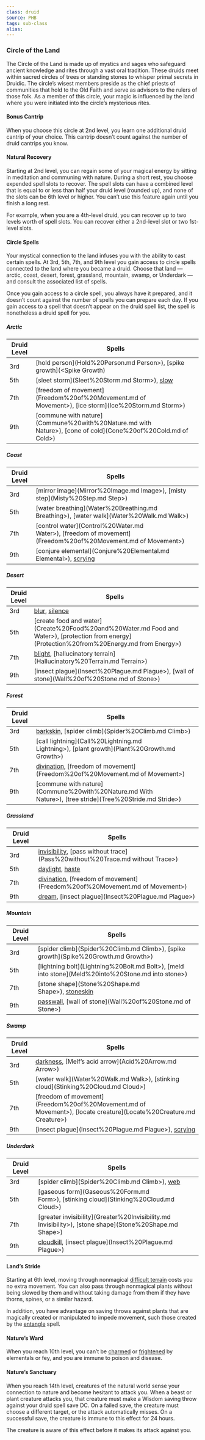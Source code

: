 ```yaml
---
class: druid
source: PHB
tags: sub-class
alias:
---
```

### Circle of the Land

The Circle of the Land is made up of mystics and sages who safeguard ancient knowledge and rites through a vast oral tradition. These druids meet within sacred circles of trees or standing stones to whisper primal secrets in Druidic. The circle’s wisest members preside as the chief priests of communities that hold to the Old Faith and serve as advisors to the rulers of those folk. As a member of this circle, your magic is influenced by the land where you were initiated into the circle’s mysterious rites.

#### Bonus Cantrip

When you choose this circle at 2nd level, you learn one additional druid cantrip of your choice. This cantrip doesn’t count against the number of druid cantrips you know.

#### Natural Recovery

Starting at 2nd level, you can regain some of your magical energy by sitting in meditation and communing with nature. During a short rest, you choose expended spell slots to recover. The spell slots can have a combined level that is equal to or less than half your druid level (rounded up), and none of the slots can be 6th level or higher. You can’t use this feature again until you finish a long rest.

For example, when you are a 4th-level druid, you can recover up to two levels worth of spell slots. You can recover either a 2nd-level slot or two 1st-level slots.

#### Circle Spells

Your mystical connection to the land infuses you with the ability to cast certain spells. At 3rd, 5th, 7th, and 9th level you gain access to circle spells connected to the land where you became a druid. Choose that land — arctic, coast, desert, forest, grassland, mountain, swamp, or Underdark — and consult the associated list of spells.

Once you gain access to a circle spell, you always have it prepared, and it doesn’t count against the number of spells you can prepare each day. If you gain access to a spell that doesn’t appear on the druid spell list, the spell is nonetheless a druid spell for you.

##### Arctic
|Druid Level|Spells|
|---|---|
|3rd|[hold person](Hold%20Person.md Person>), [spike growth](<Spike Growth)|
|5th|[sleet storm](Sleet%20Storm.md Storm>), [slow](Slow.md)|
|7th|[freedom of movement](Freedom%20of%20Movement.md of Movement>), [ice storm](Ice%20Storm.md Storm>)|
|9th|[commune with nature](Commune%20with%20Nature.md with Nature>), [cone of cold](Cone%20of%20Cold.md of Cold>)|

##### Coast
|Druid Level|Spells|
|---|---|
|3rd|[mirror image](Mirror%20Image.md Image>), [misty step](Misty%20Step.md Step>)|
|5th|[water breathing](Water%20Breathing.md Breathing>), [water walk](Water%20Walk.md Walk>)|
|7th|[control water](Control%20Water.md Water>), [freedom of movement](Freedom%20of%20Movement.md of Movement>)|
|9th|[conjure elemental](Conjure%20Elemental.md Elemental>), [scrying](Scrying.md)|

##### Desert
|Druid Level|Spells|
|---|---|
|3rd|[blur](Blur.md), [silence](Silence.md)|
|5th|[create food and water](Create%20Food%20and%20Water.md Food and Water>), [protection from energy](Protection%20from%20Energy.md from Energy>)|
|7th|[blight](Blight.md), [hallucinatory terrain](Hallucinatory%20Terrain.md Terrain>)|
|9th|[insect plague](Insect%20Plague.md Plague>), [wall of stone](Wall%20of%20Stone.md of Stone>)|

##### Forest
|Druid Level|Spells|
|---|---|
|3rd|[barkskin](Barkskin.md), [spider climb](Spider%20Climb.md Climb>)|
|5th|[call lightning](Call%20Lightning.md Lightning>), [plant growth](Plant%20Growth.md Growth>)|
|7th|[divination](Divination.md), [freedom of movement](Freedom%20of%20Movement.md of Movement>)|
|9th|[commune with nature](Commune%20with%20Nature.md With Nature>), [tree stride](Tree%20Stride.md Stride>)|

##### Grassland
|Druid Level|Spells|
|---|---|
|3rd|[invisibility](Invisibility.md), [pass without trace](Pass%20without%20Trace.md without Trace>)|
|5th|[daylight](Daylight.md), [haste](Haste.md)|
|7th|[divination](Divination.md), [freedom of movement](Freedom%20of%20Movement.md of Movement>)|
|9th|[dream](Dream.md), [insect plague](Insect%20Plague.md Plague>)|

##### Mountain
|Druid Level|Spells|
|---|---|
|3rd|[spider climb](Spider%20Climb.md Climb>), [spike growth](Spike%20Growth.md Growth>)|
|5th|[lightning bolt](Lightning%20Bolt.md Bolt>), [meld into stone](Meld%20into%20Stone.md into stone>)|
|7th|[stone shape](Stone%20Shape.md Shape>), [stoneskin](Stoneskin.md)|
|9th|[passwall](Passwall.md), [wall of stone](Wall%20of%20Stone.md of Stone>)|

##### Swamp
|Druid Level|Spells|
|---|---|
|3rd|[darkness](Darkness.md), [Melf’s acid arrow](Acid%20Arrow.md Arrow>)|
|5th|[water walk](Water%20Walk.md Walk>), [stinking cloud](Stinking%20Cloud.md Cloud>)|
|7th|[freedom of movement](Freedom%20of%20Movement.md of Movement>), [locate creature](Locate%20Creature.md Creature>)|
|9th|[insect plague](Insect%20Plague.md Plague>), [scrying](Scrying.md)|

##### Underdark
|Druid Level|Spells|
|---|---|
|3rd|[spider climb](Spider%20Climb.md Climb>), [web](Web.md)|
|5th|[gaseous form](Gaseous%20Form.md Form>), [stinking cloud](Stinking%20Cloud.md Cloud>)|
|7th|[greater invisibility](Greater%20Invisibility.md Invisibility>), [stone shape](Stone%20Shape.md Shape>)|
|9th|[cloudkill](Cloudkill.md), [insect plague](Insect%20Plague.md Plague>)|

#### Land’s Stride

Starting at 6th level, moving through nonmagical [difficult terrain](<Adventuring#Difficult Terrain>) costs you no extra movement. You can also pass through nonmagical plants without being slowed by them and without taking damage from them if they have thorns, spines, or a similar hazard.

In addition, you have advantage on saving throws against plants that are magically created or manipulated to impede movement, such those created by the [entangle](Entangle.md) spell.

#### Nature’s Ward

When you reach 10th level, you can’t be [charmed](Conditions#Charmed) or [frightened](Conditions#Frightened) by elementals or fey, and you are immune to poison and disease.

#### Nature’s Sanctuary

When you reach 14th level, creatures of the natural world sense your connection to nature and become hesitant to attack you. When a beast or plant creature attacks you, that creature must make a Wisdom saving throw against your druid spell save DC. On a failed save, the creature must choose a different target, or the attack automatically misses. On a successful save, the creature is immune to this effect for 24 hours.

The creature is aware of this effect before it makes its attack against you.